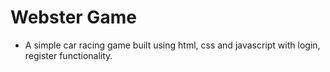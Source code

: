 # Webster Game
-  A simple car racing game built using html, css and javascript with login, register functionality.
